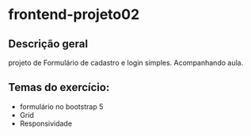 # frontend-projeto02

## Descrição geral
 projeto de Formulário de cadastro e login simples. Acompanhando aula.
 
## Temas do exercício:
- formulário no bootstrap 5
- Grid
- Responsividade
